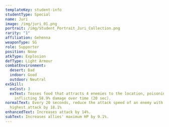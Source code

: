 ```yaml
---
templateKey: student-info
studentType: Special
name: Juri
image: /img/juri_01.png
portrait: /img/Student_Portrait_Juri_Collection.png
rarity: "1"
affiliation: Gehenna
weaponType: SG
role: Supporter
position: None
atkType: Explosion
defType: Light Armour
combatEnvironment:
  desert: Bad
  indoor: Good
  outdoor: Neutral
exSkill:
  exCost: 3
  exText: Tosses food that attracts 4 enemies to the location, poisoning and
    inflicting 58.9% damage over time (20 sec).
normalText: Every 20 seconds, reduce the attack speed of an enemy with the
  highest attack by 18.1%
enhancedText: Increases attack by 14%.
subText: Increases allies' maximum HP by 9.1%.
---
```

